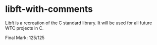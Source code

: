 # libft-with-comments

Libft is a recreation of the C standard library. It will be used for all
future WTC projects in C.

Final Mark: 125/125
